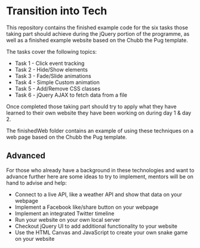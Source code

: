 # Transition into Tech

This repository contains the finished example code for the six tasks those taking part should achieve during the jQuery portion of the programme, as well as a finished example website based on the Chubb the Pug template.

The tasks cover the following topics:

* Task 1 - Click event tracking
* Task 2 - Hide/Show elements
* Task 3 - Fade/Slide animations
* Task 4 - Simple Custom animation
* Task 5 - Add/Remove CSS classes
* Task 6 - jQuery AJAX to fetch data from a file

Once completed those taking part should try to apply what they have learned to their own website they have been working on during day 1 & day 2.

The finishedWeb folder contains an example of using these techniques on a web page based on the Chubb the Pug template.

## Advanced

For those who already have a background in these technologies and want to advance further here are some ideas to try to implement, mentors will be on hand to advise and help:

* Connect to a live API, like a weather API and show that data on your webpage
* Implement a Facebook like/share button on your webpage
* Implement an integrated Twitter timeline
* Run your website on your own local server
* Checkout jQuery UI to add additional functionality to your website
* Use the HTML Canvas and JavaScript to create your own snake game on your website